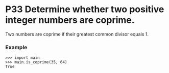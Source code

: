 # P33 Determine whether two positive integer numbers are coprime.

Two numbers are coprime if their greatest common divisor equals 1.

### Example
```
>>> import main
>>> main.is_coprime(35, 64)
True
```
